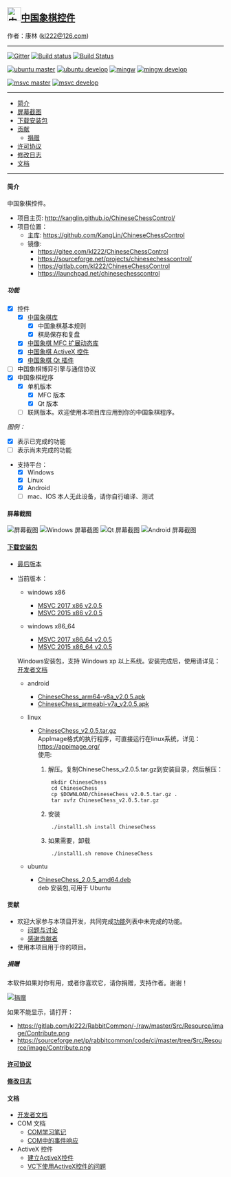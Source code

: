 ## [<img src="Src/Res/Picture/69/bjiang.png" title="中国象棋控件" width="32" height="32"/>中国象棋控件](https://github.com/KangLin/ChineseChessControl)

作者：康林 (kl222@126.com)

------------------------

[![Gitter](https://badges.gitter.im/ChineseChessControl/community.svg)](https://gitter.im/ChineseChessControl/community?utm_source=badge&utm_medium=badge&utm_campaign=pr-badge)
[![Build status](https://ci.appveyor.com/api/projects/status/lxs0mxtdl238yrq4?svg=true)](https://ci.appveyor.com/project/KangLin/chinesechesscontrol)
[![Build Status](https://travis-ci.org/KangLin/ChineseChessControl.svg)](https://travis-ci.org/KangLin/ChineseChessControl)

[![ubuntu master](https://github.com/KangLin/ChineseChessControl/actions/workflows/ubuntu.yml/badge.svg?branch=master)](https://github.com/KangLin/ChineseChessControl/actions/workflows/ubuntu.yml)
[![ubuntu develop](https://github.com/KangLin/ChineseChessControl/actions/workflows/ubuntu.yml/badge.svg?branch=develop)](https://github.com/KangLin/ChineseChessControl/actions/workflows/ubuntu.yml)
[![mingw](https://github.com/KangLin/ChineseChessControl/actions/workflows/mingw.yml/badge.svg)](https://github.com/KangLin/ChineseChessControl/actions/workflows/mingw.yml)
[![mingw develop](https://github.com/KangLin/ChineseChessControl/actions/workflows/mingw.yml/badge.svg?branch=develop)](https://github.com/KangLin/ChineseChessControl/actions/workflows/mingw.yml)

[![msvc master](https://github.com/KangLin/ChineseChessControl/actions/workflows/msvc.yml/badge.svg?branch=master)](https://github.com/KangLin/ChineseChessControl/actions/workflows/msvc.yml)
[![msvc develop](https://github.com/KangLin/ChineseChessControl/actions/workflows/msvc.yml/badge.svg?branch=develop)](https://github.com/KangLin/ChineseChessControl/actions/workflows/msvc.yml)

-------------------------

- [简介](#简介)
- [屏幕截图](#屏幕截图)
- [下载安装包](#下载安装包)
- [贡献](#贡献)
  - [捐赠](#捐赠)
- [许可协议](License.md)
- [修改日志](ChangeLog.md)
- [文档](#文档)

-------------------------

#### 简介
中国象棋控件。

- 项目主页: http://kanglin.github.io/ChineseChessControl/
- 项目位置：
  + 主库: https://github.com/KangLin/ChineseChessControl
  + 镜像:
    - https://gitee.com/kl222/ChineseChessControl
    - https://sourceforge.net/projects/chinesechesscontrol/
    - https://gitlab.com/kl222/ChineseChessControl
    - https://launchpad.net/chinesechesscontrol

##### 功能
- [x] 控件
  + [x] [中国象棋库](Documents/Developer.md#中国象棋库)
    - [x] 中国象棋基本规则
    - [x] 棋局保存和复盘
  + [x] [中国象棋 MFC 扩展动态库](Documents/Developer.md#中国象棋-MFC-扩展动态库)
  + [x] [中国象棋 ActiveX 控件](ActiveX.md)
  + [x] [中国象棋 Qt 插件](Documents/Developer.md#中国象棋-Qt-插件)
- [ ] 中国象棋博弈引擎与通信协议
- [x] 中国象棋程序
  + [x] 单机版本
      + [x] MFC 版本
      + [x] Qt 版本
  + [ ] 联网版本。欢迎使用本项目库应用到你的中国象棋程序。

*图例：*

+ [x] 表示已完成的功能
+ [ ] 表示尚未完成的功能

- 支持平台：
  + [x] Windows
  + [x] Linux
  + [x] Android
  + [ ] mac、IOS 本人无此设备，请你自行编译、测试

#### 屏幕截图

![屏幕截图](Documents/Image/ShotScreen.png "屏幕截图")
![Windows 屏幕截图](Documents/Image/windowsShotScreen.png "Windows 屏幕截图")
![Qt 屏幕截图](Documents/Image/QtShotScreen.png "Qt 屏幕截图")
![Android 屏幕截图](Documents/Image/androidShotScreen.jpg "Android 屏幕截图")

#### [下载安装包](https://github.com/KangLin/ChineseChessControl/releases/latest)
+ [最后版本](https://github.com/KangLin/ChineseChessControl/releases/latest)
+ 当前版本：
  - windows x86
      - [MSVC 2017 x86 v2.0.5](https://github.com/KangLin/ChineseChessControl/releases/download/v2.0.5/ChineseChessControl_Setup_msvc1916_x86_v2.0.5.exe)
      - [MSVC 2015 x86 v2.0.5](https://github.com/KangLin/ChineseChessControl/releases/download/v2.0.5/ChineseChessControl_Setup_msvc1900_x86_v2.0.5.exe)

  - windows x86_64
      - [MSVC 2017 x86_64 v2.0.5](https://github.com/KangLin/ChineseChessControl/releases/download/v2.0.5/ChineseChessControl_Setup_msvc1916_x86_64_v2.0.5.exe)
      - [MSVC 2015 x86_64 v2.0.5](https://github.com/KangLin/ChineseChessControl/releases/download/v2.0.5/ChineseChessControl_Setup_msvc1900_x86_64_v2.0.5.exe)

  Windows安装包，支持 Windows xp 以上系统。安装完成后，使用请详见：[开发者文档](Documents/Developer.md#调试)

  - android
      + [ChineseChess_arm64-v8a_v2.0.5.apk](https://github.com/KangLin/ChineseChessControl/releases/download/v2.0.5/ChineseChess_arm64-v8a_v2.0.5.apk)
      + [ChineseChess_armeabi-v7a_v2.0.5.apk](https://github.com/KangLin/ChineseChessControl/releases/download/v2.0.5/ChineseChess_armeabi-v7a_v2.0.5.apk)

  - linux
      - [ChineseChess_v2.0.5.tar.gz](https://github.com/KangLin/ChineseChessControl/releases/download/v2.0.5/ChineseChess_v2.0.5.tar.gz)  
      AppImage格式的执行程序，可直接运行在linux系统，详见：https://appimage.org/  
      使用:    
        1. 解压。复制ChineseChess_v2.0.5.tar.gz到安装目录，然后解压：

                mkdir ChineseChess
                cd ChineseChess
                cp $DOWNLOAD/ChineseChess_v2.0.5.tar.gz .
                tar xvfz ChineseChess_v2.0.5.tar.gz

        2. 安装
        
                ./install1.sh install ChineseChess
        
        3. 如果需要，卸载
        
                ./install1.sh remove ChineseChess

  - ubuntu
      - [ChineseChess_2.0.5_amd64.deb](https://github.com/KangLin/ChineseChessControl/releases/download/v2.0.5/chinesechess_2.0.5_amd64.deb)  
  deb 安装包,可用于 Ubuntu

#### 贡献
- 欢迎大家参与本项目开发，共同完成[功能](#功能)列表中未完成的功能。
  + [问题与讨论](https://github.com/KangLin/ChineseChessControl/issues)
  + [感谢贡献者](https://github.com/KangLin/ChineseChessControl/graphs/contributors)
- 使用本项目用于你的项目。

##### 捐赠
本软件如果对你有用，或者你喜欢它，请你捐赠，支持作者。谢谢！

[![捐赠](https://gitlab.com/kl222/RabbitCommon/-/raw/master/Src/Resource/image/Contribute.png "捐赠")](https://gitlab.com/kl222/RabbitCommon/-/raw/master/Src/Resource/image/Contribute.png "捐赠")

如果不能显示，请打开：
- https://gitlab.com/kl222/RabbitCommon/-/raw/master/Src/Resource/image/Contribute.png
- https://sourceforge.net/p/rabbitcommon/code/ci/master/tree/Src/Resource/image/Contribute.png

#### [许可协议](License.md)
#### [修改日志](ChangeLog.md)
#### 文档
- [开发者文档](Documents/Developer.md)
- COM 文档
  + [COM学习笔记](Documents/COM/COM学习笔记.html)
  + [COM中的事件响应](Documents/COM/COM中的事件响应.html)
- ActiveX 控件
  + [建立ActiveX控件](Documents/ActiveX控件/建立ActiveX控件.html)
  + [VC下使用ActiveX控件的问题](Documents/ActiveX控件/VC下使用ActiveX控件的问题.html)

